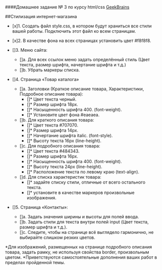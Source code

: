 ####Домашнее задание № 3 по курсу html/css [GeekBrains](https://geekbrains.ru/)

##Стилизация интернет-магазина

- [x]1. Создать файл style.css, в котором будут храниться все стили вашей работы. Подключить этот файл ко всем страницам.
- [x]2. В качестве фона на всех страницах установить цвет #f8f8f8.
- []3. Меню сайта:
    - []а. Для всех ссылок меню задать определённый стиль (Цвет текста, размер шрифта, начертание шрифта и т.д.) 
    - []b. Убрать маркеры списка.

- []4. Страница «Товар каталога»
    - []a. Заголовки (Краткое описание товара, Характеристики, Подробное описание товара):
        - []* Цвет текста черный.
        - []* Размер шрифта 18px.
        - []* Насыщенность шрифта 400. (font-weight).
        - []* Установите цвет фона #eaeaea.
    - []b. Для краткого описания товара:
        - []* Цвет текста #707070.
        - []* Размер шрифта 14px.
        - []* Начертание шрифта italic. (font-style).
        - []* Высоту текста 16px (line-height).
    - []c. Для подробного описания товара:
        - []* Цвет текста #484343.
        - []* Размер шрифта 16px.
        - []* Насыщенность шрифта 400. (font-weight).
        - []* Высоту текста 24px (line-height).
        - []* Расположение текста по левому краю (text-align).
    - []d. Для списка характеристик товара:
        - []* задайте списку стили, отличные от всего остального текста.
        - []* установите в качестве маркеров произвольные изображения.
- []5. Страница «Контакты»:
    - []a. Задать значения ширины и высоты для полей ввода. 
    - []b. Задать стили для текста внутри полей input (Цвет текста, размер шрифта и т.д.).
    - []c. Следите, чтобы на странице всё выглядело гармонично, не выбирайте слишком резких цветов.

*Для изображений, размещенных на странице подробного описания товара, задать рамку, не используя свойства border, произвольным цветом.
*Приветствуются самостоятельные дополнения ваших работ в пределах пройденной темы.
